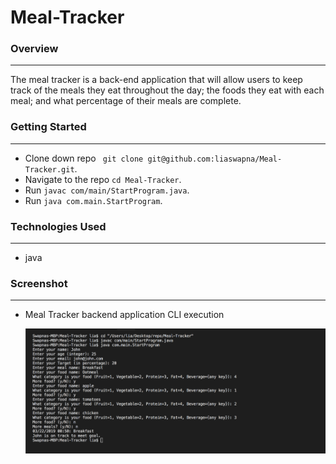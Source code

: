 # Meal-Tracker

### Overview
---
The meal tracker is a back-end application that will allow users to keep track of the meals they eat throughout the day; the foods they eat with each meal; and what percentage of their meals are complete. 

### Getting Started
---
* Clone down repo ``` git clone git@github.com:liaswapna/Meal-Tracker.git```.
* Navigate to the repo ```cd Meal-Tracker```.
* Run ``` javac com/main/StartProgram.java ```.
* Run ``` java com.main.StartProgram ```.

### Technologies Used
---
* java

### Screenshot
---
* Meal Tracker backend application CLI execution

    ![image info](./readmeImage/mealTracker.png)

